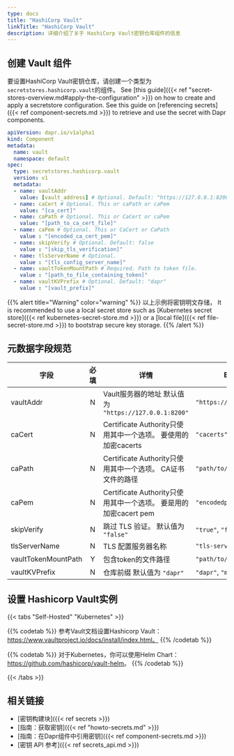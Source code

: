 ```yaml
---
type: docs
title: "HashiCorp Vault"
linkTitle: "HashiCorp Vault"
description: 详细介绍了关于 HashiCorp Vault密钥仓库组件的信息
---
```


## 创建 Vault 组件

要设置HashiCorp Vault密钥仓库，请创建一个类型为`secretstores.hashicorp.vault`的组件。 See [this guide]({{< ref "secret-stores-overview.md#apply-the-configuration" >}}) on how to create and apply a secretstore configuration. See this guide on [referencing secrets]({{< ref component-secrets.md >}}) to retrieve and use the secret with Dapr components.

```yaml
apiVersion: dapr.io/v1alpha1
kind: Component
metadata:
  name: vault
  namespace: default
spec:
  type: secretstores.hashicorp.vault
  version: v1
  metadata:
  - name: vaultAddr
    value: [vault_address] # Optional. Default: "https://127.0.0.1:8200"
  - name: caCert # Optional. This or caPath or caPem
    value: "[ca_cert]"
  - name: caPath # Optional. This or CaCert or caPem
    value: "[path_to_ca_cert_file]"
  - name: caPem # Optional. This or CaCert or CaPath
    value : "[encoded_ca_cert_pem]"
  - name: skipVerify # Optional. Default: false
    value : "[skip_tls_verification]"
  - name: tlsServerName # Optional.
    value : "[tls_config_server_name]"
  - name: vaultTokenMountPath # Required. Path to token file.
    value : "[path_to_file_containing_token]"
  - name: vaultKVPrefix # Optional. Default: "dapr"
    value : "[vault_prefix]"
```
{{% alert title="Warning" color="warning" %}}
以上示例将密钥明文存储， It is recommended to use a local secret store such as [Kubernetes secret store]({{< ref kubernetes-secret-store.md >}}) or a [local file]({{< ref file-secret-store.md >}}) to bootstrap secure key storage.
{{% /alert %}}

## 元数据字段规范

| 字段                  | 必填 | 详情                                               | Example                    |
| ------------------- |:--:| ------------------------------------------------ | -------------------------- |
| vaultAddr           | N  | Vault服务器的地址 默认值为 `"https://127.0.0.1:8200"`      | `"https://127.0.0.1:8200"` |
| caCert              | N  | Certificate Authority只使用其中一个选项。 要使用的加密cacerts    | `"cacerts"`                |
| caPath              | N  | Certificate Authority只使用其中一个选项。 CA证书文件的路径        | `"path/to/cacert/file"`    |
| caPem               | N  | Certificate Authority只使用其中一个选项。 要是用的加密cacert pem | `"encodedpem"`             |
| skipVerify          | N  | 跳过 TLS 验证。 默认值为 `"false"`                        | `"true"`, `"false"`        |
| tlsServerName       | N  | TLS 配置服务器名称                                      | `"tls-server"`             |
| vaultTokenMountPath | Y  | 包含token的文件路径                                     | `"path/to/file"`           |
| vaultKVPrefix       | N  | 仓库前缀 默认值为 `"dapr"`                               | `"dapr"`, `"myprefix"`     |
## 设置 Hashicorp Vault实例

{{< tabs "Self-Hosted" "Kubernetes" >}}

{{% codetab %}}
参考Vault文档设置Hashicorp Vault：https://www.vaultproject.io/docs/install/index.html。
{{% /codetab %}}

{{% codetab %}}
对于Kubernetes，你可以使用Helm Chart：<https://github.com/hashicorp/vault-helm>。
{{% /codetab %}}

{{< /tabs >}}
## 相关链接
- [密钥构建块]({{< ref secrets >}})
- [指南：获取密钥]({{< ref "howto-secrets.md" >}})
- [指南：在Dapr组件中引用密钥]({{< ref component-secrets.md >}})
- [密钥 API 参考]({{< ref secrets_api.md >}})
